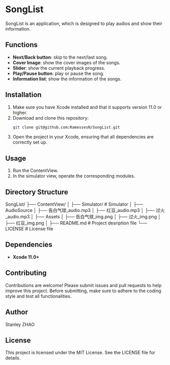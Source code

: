# SongList
SongList is an application, which is designed to play audios and show their information.

## Functions
- **Next/Back button**: skip to the next/last song.
- **Cover Image**: show the cover images of the songs.
- **Slider**: show the current playback progress.
- **Play/Pause button**: play or pause the song.
- **Information list**: show the information of the songs.

## Installation
1. Make sure you have Xcode installed and that it supports version 11.0 or higher.
2. Download and clone this repository:
   ```bash
   git clone git@github.com:RamessesN/SongList.git
   ```
3. Open the project in your Xcode, ensuring that all dependencies are correctly set up.

## Usage
1. Run the ContentView.
2. In the simulator view, operate the corresponding modules.

## Directory Structure
SongList/
├── ContentView/
│   ├── Simulator/           # Simulator
│
├── AudioSource
│   ├── 告白气球_audio.mp3
│   ├── 红豆_audio.mp3
│   ├── 过火_audio.mp3
│
├── Assets
│   ├── 告白气球_img.png
│   ├── 过火_img.png
│   ├── 红豆_img.png
│
├── README.md                # Project desription file
└── LICENSE                 # License file

## Dependencies
- **Xcode 11.0+**

## Contributing
Contributions are welcome! Please submit issues and pull requests to help improve this project. Before submitting, make sure to adhere to the coding style and test all functionalities.

## Author
Stanley ZHAO

## License
This project is licensed under the MIT License. See the LICENSE file for details.
